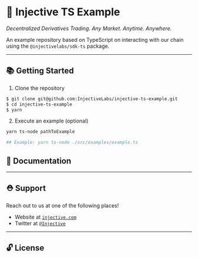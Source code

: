 # 🌟 Injective TS Example

_Decentralized Derivatives Trading. Any Market. Anytime. Anywhere._

An example repository based on TypeScript on interacting with our chain using the `@injectivelabs/sdk-ts` package.

---

## 📚 Getting Started

1. Clone the repository

```bash
$ git clone git@github.com:InjectiveLabs/injective-ts-example.git
$ cd injective-ts-example
$ yarn
```


2. Execute an example (optional)

```bash
yarn ts-node pathToExample

## Example: yarn ts-node ./src/examples/example.ts
```
 
## 📖 Documentation

---

## ⛑ Support

Reach out to us at one of the following places!

- Website at <a href="https://injective.com" target="_blank">`injective.com`</a>
- Twitter at <a href="https://twitter.com/Injective_" target="_blank">`@Injective`</a>

---

## 🔓 License
